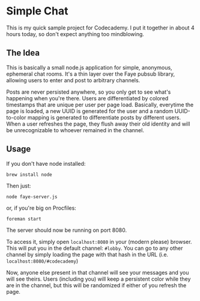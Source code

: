# Simple Chat

This is my quick sample project for Codecademy. I put it together in about
4 hours today, so don't expect anything too mindblowing. 

## The Idea

This is basically a small node.js application for simple, anonymous, ephemeral
chat rooms. It's a thin layer over the Faye pubsub library, allowing users to
enter and post to arbitrary channels.

Posts are never persisted anywhere, so you only get to see what's happening when
you're there. Users are differentiated by colored timestamps that are unique per
user per page load. Basically, everytime the page is loaded, a new UUID is
generated for the user and a random UUID-to-color mapping is generated to
differentiate posts by different users. When a user refreshes the page, they
flush away their old identity and will be unrecognizable to whoever remained in
the channel. 

## Usage

If you don't have node installed:

    brew install node

Then just:

    node faye-server.js

or, if you're big on Procfiles:

    foreman start

The server should now be running on port 8080.

To access it, simply open `localhost:8080` in your (modern please) browser. This
will put you in the default channel: `#lobby`. You can go to any other channel
by simply loading the page with that hash in the URL (i.e.
`localhost:8080/#codecademy`)

Now, anyone else present in that channel will see your messages and you will see
theirs. Users (including you) will keep a persistent color while they are in the
channel, but this will be randomized if either of you refresh the page.

